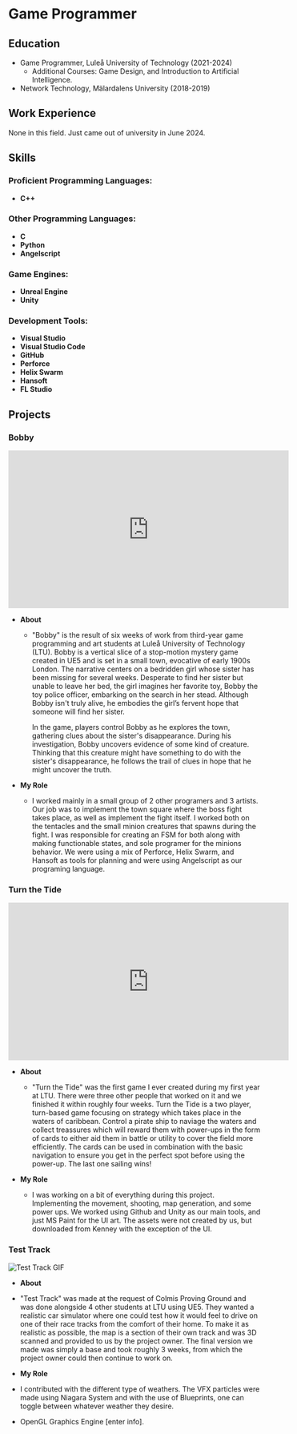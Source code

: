 # Game Programmer

## Education
- Game Programmer, Luleå University of Technology (2021-2024)
  * Additional Courses: Game Design, and Introduction to Artificial Intelligence.
- Network Technology, Mälardalens University (2018-2019)

## Work Experience
None in this field. Just came out of university in June 2024.

## Skills

### Proficient Programming Languages:
- **C++**

### Other Programming Languages:
- **C**
- **Python**
- **Angelscript**

### Game Engines:
- **Unreal Engine**
- **Unity**

### Development Tools:
- **Visual Studio**
- **Visual Studio Code**
- **GitHub**
- **Perforce**
- **Helix Swarm**
- **Hansoft**
- **FL Studio**

## Projects
### Bobby
<iframe width="560" height="315" src="https://www.youtube.com/embed/YKkjFaRAAGY" frameborder="0" allowfullscreen></iframe>

- **About**
  - "Bobby" is the result of six weeks of work from third-year game programming and art students at Luleå University of Technology (LTU). Bobby is a vertical slice of a stop-motion mystery game created in UE5 and is set in a small town, evocative of early 1900s London. The narrative centers on a bedridden girl whose sister has been missing for several weeks. Desperate to find her sister but unable to leave her bed, the girl imagines her favorite toy, Bobby the toy police officer, embarking on the search in her stead. Although Bobby isn't truly alive, he embodies the girl’s fervent hope that someone will find her sister.

    In the game, players control Bobby as he explores the town, gathering clues about the sister's disappearance. During his investigation, Bobby uncovers evidence of some kind of creature. Thinking that this creature might have something to do with the sister's disappearance, he follows the trail of clues in hope that he might uncover the truth.

- **My Role**
  - I worked mainly in a small group of 2 other programers and 3 artists. Our job was to implement the town square where the boss fight takes place, as well as implement the fight itself. I worked both on the tentacles and the small minion creatures that spawns during the fight. I was responsible for creating an FSM for both along with making functionable states, and sole programer for the minions behavior. We were using a mix of Perforce, Helix Swarm, and Hansoft as tools for planning and were using Angelscript as our programing language.
 
### Turn the Tide
<iframe width="560" height="315" src="https://www.youtube.com/embed/Czm_HKpNagA" frameborder="0" allowfullscreen></iframe>

- **About**
  - "Turn the Tide" was the first game I ever created during my first year at LTU. There were three other people that worked on it and we finished it within roughly four weeks. Turn the Tide is a two player, turn-based game focusing on strategy which takes place in the waters of caribbean. Control a pirate ship to naviage the waters and collect treassures which will reward them with power-ups in the form of cards to either aid them in battle or utility to cover the field more efficiently. The cards can be used in combination with the basic navigation to ensure you get in the perfect spot before using the power-up. The last one sailing wins!
 
- **My Role**
  - I was working on a bit of everything during this project. Implementing the movement, shooting, map generation, and some power ups. We worked using Github and Unity as our main tools, and just MS Paint for the UI art. The assets were not created by us, but downloaded from Kenney with the exception of the UI.

### Test Track
![Test Track GIF](https://user-images.githubusercontent.com/13751243/207295900-6bd38dcf-dff4-472a-9328-8066aaa0c0f9.gif)

- **About**
 - "Test Track" was made at the request of Colmis Proving Ground and was done alongside 4 other students at LTU using UE5. They wanted a realistic car simulator where one could test how it would feel to drive on one of their race tracks from the comfort of their home. To make it as realistic as possible, the map is a section of their own track and was 3D scanned and provided to us by the project owner. The final version we made was simply a base and took roughly 3 weeks, from which the project owner could then continue to work on.

- **My Role**
 - I contributed with the different type of weathers. The VFX particles were made using Niagara System and with the use of Blueprints, one can toggle between whatever weather they desire.

- OpenGL Graphics Engine [enter info].
